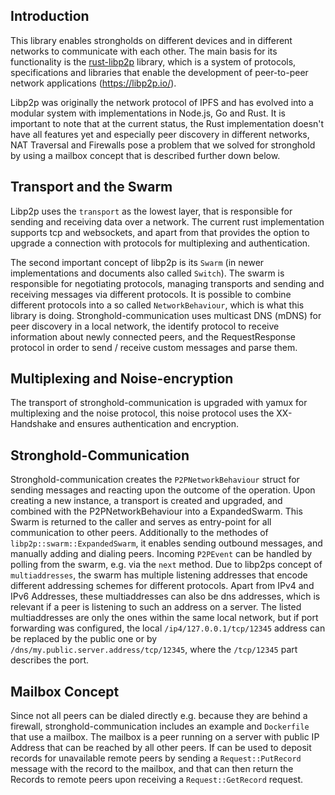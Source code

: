 ## Introduction

This library enables strongholds on different devices and in different networks to communicate with each other.
The main basis for its functionality is the [rust-libp2p](https://github.com/libp2p/rust-libp2p) library, which is a system of protocols, specifications and libraries that enable the development of peer-to-peer network applications (https://libp2p.io/).

Libp2p was originally the network protocol of IPFS and has evolved into a modular system with implementations in Node.js, Go and Rust. It is important to note that at the current status, the Rust implementation doesn't have all features yet and especially peer discovery in different networks, NAT Traversal and Firewalls pose a problem that we solved for stronghold by using a mailbox concept that is described further down below.

## Transport and the Swarm

Libp2p uses the `transport` as the lowest layer, that is responsible for sending and receiving data over a network.
The current rust implementation supports tcp and websockets, and apart from that provides the option to upgrade a connection with protocols for multiplexing and authentication.

The second important concept of libp2p is its `Swarm` (in newer implementations and documents also called `Switch`).
The swarm is responsible for negotiating protocols, managing transports and sending and receiving messages via different protocols. It is possible to combine different protocols into a so called `NetworkBehaviour`, which is what this library is doing. Stronghold-communication uses multicast DNS (mDNS) for peer discovery in a local network, the identify protocol to receive information about newly connected peers, and the RequestResponse protocol in order to send / receive custom messages and parse them.

## Multiplexing and Noise-encryption

The transport of stronghold-communication is upgraded with yamux for multiplexing and the noise protocol, this noise protocol uses the XX-Handshake and ensures authentication and encryption.

## Stronghold-Communication

Stronghold-communication creates the `P2PNetworkBehaviour` struct for sending messages and reacting upon the outcome of the operation. Upon creating a new instance, a transport is created and upgraded, and combined with the P2PNetworkBehaviour into a ExpandedSwarm. This Swarm is returned to the caller and serves as entry-point for all communication to other peers. Additionally to the methodes of `libp2p::swarm::ExpandedSwarm`, it enables sending outbound messages, and manually adding and dialing peers. Incoming `P2PEvent` can be handled by polling from the swarm, e.g. via the `next` method. Due to libp2ps concept of `multiaddresses`, the swarm has multiple listening addresses that encode different addressing schemes for different protocols. Apart from IPv4 and IPv6 Addresses, these multiaddresses can also be dns addresses, which is relevant if a peer is listening to such an address on a server.
The listed multiaddresses are only the ones within the same local network, but if port forwarding was configured, the local `/ip4/127.0.0.1/tcp/12345` address can be replaced by the public one or by `/dns/my.public.server.address/tcp/12345`, where the `/tcp/12345` part describes the port.

## Mailbox Concept

Since not all peers can be dialed directly e.g. because they are behind a firewall, stronghold-communication includes an example and `Dockerfile` that use a mailbox. The mailbox is a peer running on a server with public IP Address that can be reached by all other peers. If can be used to deposit records for unavailable remote peers by sending a `Request::PutRecord` message with the record to the mailbox, and that can then return the Records to remote peers upon receiving a `Request::GetRecord` request.
